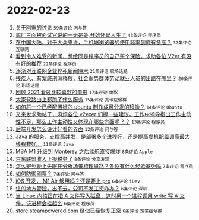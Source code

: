 # 2022-02-23

1. [关于刚需的讨论](https://www.v2ex.com/t/835811) `59条评论` `问与答`
1. [鹅厂三面被面试官说的一无是处,开始怀疑人生了](https://www.v2ex.com/t/835831) `43条评论` `程序员`
1. [在中国大陆，对于大众来说，手机端浏览器的使用频率到底有多高？](https://www.v2ex.com/t/835815) `37条评论` `互联网`
1. [看到令人难受的新闻，想给同是程序员的自己买个保险。求助各位 V2er 有没有好的推荐](https://www.v2ex.com/t/835829) `22条评论` `程序员`
1. [逐渐对互联网企业猝死新闻麻木](https://www.v2ex.com/t/835841) `21条评论` `职场话题`
1. [残疾人、有案底刑满释放，社会弱势群体劳动就业人员的出路在哪里？](https://www.v2ex.com/t/835822) `20条评论` `职场话题`
1. [回顾 2021 看过比较喜欢的电影](https://www.v2ex.com/t/835820) `17条评论` `电影`
1. [大家软路由上都跑了什么服务](https://www.v2ex.com/t/835824) `15条评论` `宽带症候群`
1. [如何将一个已经配置好的 ubuntu 制作成可分发的镜像？](https://www.v2ex.com/t/835828) `14条评论` `Ubuntu`
1. [又来发求助帖了，麻烦各位 v2exer 们提一些建议。工作中领导指出工作主动性不足，那么工作主动性又体现在哪些方面呢？？](https://www.v2ex.com/t/835840) `13条评论` `程序员`
1. [后端开发怎么设计好看的界面](https://www.v2ex.com/t/835842) `12条评论` `问与答`
1. [Java 的服务，支撑高并发，是部署多个进程好，还是提高虚机配置调高最大线程数好。](https://www.v2ex.com/t/835819) `11条评论` `Java`
1. [MBA M1 升级到 Monterey 之后续航直接爆炸](https://www.v2ex.com/t/835844) `8条评论` `Apple`
1. [京东联盟收入上报税务了](https://www.v2ex.com/t/835838) `8条评论` `分享发现`
1. [怎么避免晚上失眠在分析场景梳理思路？各位有什么经验避免吗](https://www.v2ex.com/t/835833) `7条评论` `程序员`
1. [如何防御刷票？](https://www.v2ex.com/t/835809) `7条评论` `问与答`
1. [iOS 开发， M1 Air 够用吗？还是要上 pro](https://www.v2ex.com/t/835859) `6条评论` `iDev`
1. [住的地方管控，出不去，公司不发工资咋办？](https://www.v2ex.com/t/835836) `6条评论` `深圳`
1. [当 Linux 内核正在把 A 文件写入磁盘，这时另一个进程调用 write 写 A 文件，该进程会挂起么](https://www.v2ex.com/t/835830) `6条评论` `程序员`
1. [store.steampowered.com 疑似已经恢复正常](https://www.v2ex.com/t/835827) `6条评论` `宽带症候群`

